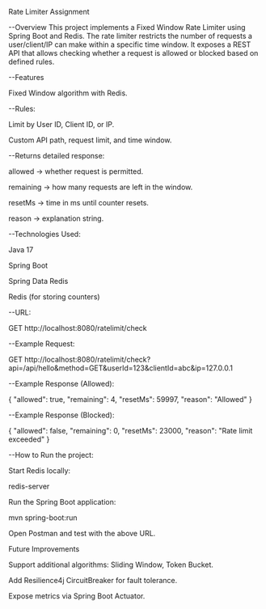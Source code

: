 Rate Limiter Assignment

--Overview
This project implements a Fixed Window Rate Limiter using Spring Boot and Redis.
The rate limiter restricts the number of requests a user/client/IP can make within a specific time window.
It exposes a REST API that allows checking whether a request is allowed or blocked based on defined rules.

--Features

Fixed Window algorithm with Redis.

--Rules:

Limit by User ID, Client ID, or IP.

Custom API path, request limit, and time window.

--Returns detailed response:

allowed → whether request is permitted.

remaining → how many requests are left in the window.

resetMs → time in ms until counter resets.

reason → explanation string.

--Technologies Used:

Java 17

Spring Boot

Spring Data Redis

Redis (for storing counters)


--URL:

GET http://localhost:8080/ratelimit/check


--Example Request:

GET http://localhost:8080/ratelimit/check?api=/api/hello&method=GET&userId=123&clientId=abc&ip=127.0.0.1


--Example Response (Allowed):

{
  "allowed": true,
  "remaining": 4,
  "resetMs": 59997,
  "reason": "Allowed"
}


--Example Response (Blocked):

{
  "allowed": false,
  "remaining": 0,
  "resetMs": 23000,
  "reason": "Rate limit exceeded"
}

--How to Run the project:

Start Redis locally:

redis-server

Run the Spring Boot application:

mvn spring-boot:run

Open Postman and test with the above URL.

 Future Improvements

Support additional algorithms: Sliding Window, Token Bucket.

Add Resilience4j CircuitBreaker for fault tolerance.

Expose metrics via Spring Boot Actuator.
